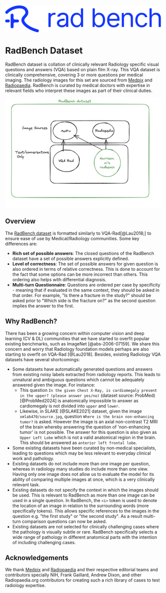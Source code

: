 ![RadBench Logo](../resources/logo_font_azure.png)

# RadBench Dataset

RadBench dataset is collation of clinically relevant Radiology specific visual questions and answers (VQA) based on plain film X-ray. This VQA dataset is clinically comprehensive, covering 3 or more questions per medical imaging. The radiology images for this set are sourced from [Medpix](https://medpix.nlm.nih.gov/home) and [Radiopaedia](https://radiopaedia.org/). RadBench is curated by medical doctors with expertise in relevant fields who interpret these images as part of their clinical duties. 


![RadBench Overview](/resources/radbench_overview.jpg)

## Overview

The [RadBench dataset](https://github.com/harrison-ai/radbench/blob/main/data/radbench/radbench.csv) is formatted similarly to VQA-Rad[@Lau2018;] to ensure ease of use by Medical/Radiology communities. Some key differences are:

* **Rich set of possible answers**: The closed questions of the RadBench dataset have a set of possible answers explicitly defined.
* **Level of correctness**: The set of possible answers for given question is also ordered in terms of relative correctness. This is done to account for the fact that some options can be more incorrect than others. This ordering also helps with differential diagnosis.
* **Multi-turn Questionnaire**: Questions are ordered per case by specificity - meaning that if evaluated in the same context, they should be asked in that order. For example, "Is there a fracture in the study?" should be asked prior to "Which side is the fracture on?" as the second question implies the answer to the first.


## Why RadBench?

There has been a growing concern within computer vision and deep learning (CV & DL) communities that we have started to overfit popular existing benchmarks, such as ImageNet [@abs-2006-07159].
We share this concern and worry that Radiology foundation models perhaps are also starting to overfit on VQA-Rad [@Lau2018]. Besides, existing Radiology VQA datasets have several shortcomings:

* Some datasets have automatically generated questions and answers from existing noisy labels extracted from radiology reports. This leads to unnatural and ambiguous questions which cannot be adequately answered given the image. For instance:
    * This question `In the given Chest X-Ray, is cardiomegaly present in the upper? (please answer yes/no)` (dataset source: ProbMed)[@ProbMed2024] is anatomically impossible to answer as cardiomegaly is not divided into `upper` and `lower`. 
    * Likewise, in SLAKE [@SLAKE2021] dataset,  given the image `xmlab470/source.jpg`, question `Where is the brain non-enhancing tumor?` is asked. However the image is an axial non-contrast T2 MRI of the brain whereby answering the question of 'non-enhancing tumor' is not possible. The answer for this question is also given as `Upper Left Lobe` which is not a valid anatomical region in the brain. This should be answered as `anterior left frontal lobe`. 
* Some existing datasets have been curated by non-medical specialists, leading to questions which may be less relevant to everyday clinical work and pathology.
* Existing datasets do not include more than one image per question, whereas in radiology many studies do include more than one view. Having only one image does not allow us to evaluate the model for its ability of comparing multiple images at once, which is a very clinically relevant task.
* Existing datasets do not specify the context in which the images should be used. This is relevant to RadBench as more than one image can be used in a single question. In RadBench, the `<i>` token is used to denote the location of an image in relation to the surrounding words (more specifically tokens). This allows specific references to the images in the question e.g. "the first study" or "the second study". As a result multi-turn comparison questions can now be asked.  
* Existing datasets are not selected for clinically challenging cases where the pathology is visually subtle or rare. RadBench specifically selects a wide range of pathology in different anatomical parts with the intention of including challenging cases.  




## Acknowledgements

We thank [Medpix](https://medpix.nlm.nih.gov/home) and [Radiopaedia](https://radiopaedia.org/) and their respective editorial teams and contributors specially NIH, Frank Gaillard, Andrew Dixon, and other Radiopaedia.org contributors for creating such a rich library of cases to test radiology expertise. 
